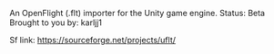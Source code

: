 An OpenFlight (.flt) importer for the Unity game engine.
Status: Beta Brought to you by: karljj1

Sf link: https://sourceforge.net/projects/uflt/
